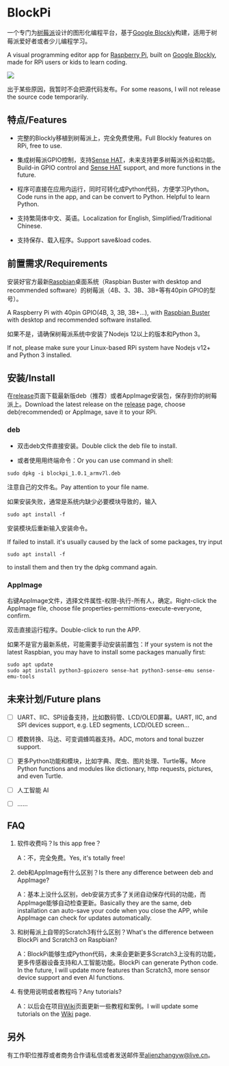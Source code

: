 # BlockPi

一个专门为[树莓派](https://www.raspberry.org)设计的图形化编程平台，基于[Google Blockly](https://developers.google.com/blockly/)构建，适用于树莓派爱好者或者少儿编程学习。

A visual programming editor app for [Raspberry Pi](https://www.raspberry.org), built on [Google Blockly](https://developers.google.com/blockly/), made for RPi users or kids to learn coding.

![](https://raw.githubusercontent.com/alienzhangyw/BlockPi/master/2020/01/19-12-59-09-%E6%89%B9%E6%B3%A8%202020-01-19%20125727.png)

出于某些原因，我暂时不会把源代码发布。For some reasons, I will not release the source code temporarily.

## 特点/Features

- 完整的Blockly移植到树莓派上，完全免费使用。Full Blockly features on RPi, free to use.

- 集成树莓派GPIO控制，支持[Sense HAT](https://www.raspberrypi.org/products/sense-hat/)，未来支持更多树莓派外设和功能。Build-in GPIO control and [Sense HAT]([https://www.raspberrypi.org/products/sense-hat/) support, and more functions in the future.

- 程序可直接在应用内运行，同时可转化成Python代码，方便学习Python。Code runs in the app, and can be convert to Python. Helpful to learn Python.

- 支持繁简体中文、英语。Localization for English, Simplified/Traditional Chinese.

- 支持保存、载入程序。Support save&load codes.

## 前置需求/Requirements

安装好官方最新[Raspbian](https://www.raspberrypi.org/downloads/raspbian/)桌面系统（Raspbian Buster with desktop and recommended software）的树莓派（4B、3、3B、3B+等有40pin GPIO的型号）。

A Raspberry Pi with 40pin GPIO(4B, 3, 3B, 3B+...), with [Raspbian Buster](https://www.raspberrypi.org/downloads/raspbian/) with desktop and recommended software installed.

如果不是，请确保树莓派系统中安装了Nodejs 12以上的版本和Python 3。

If not, please make sure your Linux-based RPi system have Nodejs v12+ and Python 3 installed.

## 安装/Install

在[release](https://github.com/alienzhangyw/BlockPi/releases)页面下载最新版deb（推荐）或者AppImage安装包，保存到你的树莓派上。Download the latest release on the [release](https://github.com/alienzhangyw/BlockPi/releases) page, choose deb(recommended) or AppImage, save it to your RPi.

### deb

- 双击deb文件直接安装。Double click the deb file to install.

- 或者使用用终端命令：Or you can use command in shell:

```shell
sudo dpkg -i blockpi_1.0.1_armv7l.deb
```

注意自己的文件名。Pay attention to your file name.

如果安装失败，通常是系统内缺少必要模块导致的，输入

```shell
sudo apt install -f
```

安装模块后重新输入安装命令。

If failed to install. it's usually caused by the lack of some packages, try input

```shell
sudo apt install -f
```

to install them and then try the dpkg command again.

### AppImage

右键AppImage文件，选择文件属性-权限-执行-所有人，确定。Right-click the AppImage file, choose file properties-permittions-execute-everyone, confirm.

双击直接运行程序。Double-click to run the APP.

如果不是官方最新系统，可能需要手动安装前置包：If your system is not the latest Raspbian, you may have to install some packages manually first:

```shell
sudo apt update
sudo apt install python3-gpiozero sense-hat python3-sense-emu sense-emu-tools
```

## 未来计划/Future plans

- [ ] UART、IIC、SPI设备支持，比如数码管、LCD/OLED屏幕。UART, IIC, and SPI devices support, e.g. LED segments, LCD/OLED screen...

- [ ] 模数转换、马达、可变调蜂鸣器支持。ADC, motors and tonal buzzer support.

- [ ] 更多Python功能和模块，比如字典、爬虫、图片处理、Turtle等。More Python functions and modules like dictionary, http requests, pictures, and even Turtle.

- [ ] 人工智能 AI

- [ ] ……

## FAQ

1. 软件收费吗？Is this app free？
   
   A：不，完全免费。Yes, it's totally free!

2. deb和AppImage有什么区别？Is there any difference between deb and AppImage?
   
   A：基本上没什么区别，deb安装方式多了关闭自动保存代码的功能，而AppImage能够自动检查更新。Basically they are the same, deb installation can auto-save your code when you close the APP, while AppImage can check for updates automatically.

3. 和树莓派上自带的Scratch3有什么区别？What's the difference between BlockPi and Scratch3 on Raspbian?
   
   A：BlockPi能够生成Python代码，未来会更新更多Scratch3上没有的功能，更多传感器设备支持和人工智能功能。BlockPi can generate Python code. In the future, I will update more features than Scratch3, more sensor device support and even AI functions.

4. 有使用说明或者教程吗？Any tutorials?
   
   A：以后会在项目[Wiki](https://github.com/alienzhangyw/BlockPi/wiki)页面更新一些教程和案例。I will update some tutorials on the [Wiki](https://github.com/alienzhangyw/BlockPi/wiki) page.

## 另外

有工作职位推荐或者商务合作请私信或者发送邮件至<alienzhangyw@live.cn>。

